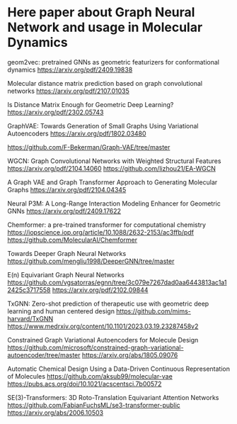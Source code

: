 # Here paper about Graph Neural Network and usage in Molecular Dynamics

geom2vec: pretrained GNNs as geometric featurizers for conformational dynamics
https://arxiv.org/pdf/2409.19838


Molecular distance matrix prediction based on graph convolutional networks
https://arxiv.org/pdf/2107.01035


Is Distance Matrix Enough for Geometric Deep Learning?
https://arxiv.org/pdf/2302.05743


GraphVAE: Towards Generation of Small Graphs Using Variational Autoencoders
https://arxiv.org/pdf/1802.03480

https://github.com/F-Bekerman/Graph-VAE/tree/master


WGCN: Graph Convolutional Networks with Weighted Structural Features
https://arxiv.org/pdf/2104.14060
https://github.com/lizhou21/EA-WGCN


A Graph VAE and Graph Transformer Approach to Generating Molecular Graphs
https://arxiv.org/pdf/2104.04345


Neural P3M: A Long-Range Interaction Modeling Enhancer for Geometric GNNs
https://arxiv.org/pdf/2409.17622


Chemformer: a pre-trained transformer for computational chemistry
https://iopscience.iop.org/article/10.1088/2632-2153/ac3ffb/pdf
https://github.com/MolecularAI/Chemformer


Towards Deeper Graph Neural Networks
https://github.com/mengliu1998/DeeperGNN/tree/master


E(n) Equivariant Graph Neural Networks
https://github.com/vgsatorras/egnn/tree/3c079e7267dad0aa6443813ac1a12425c3717558
https://arxiv.org/pdf/2102.09844


TxGNN: Zero-shot prediction of therapeutic use with geometric deep learning and human centered design
https://github.com/mims-harvard/TxGNN
https://www.medrxiv.org/content/10.1101/2023.03.19.23287458v2


Constrained Graph Variational Autoencoders for Molecule Design
https://github.com/microsoft/constrained-graph-variational-autoencoder/tree/master
https://arxiv.org/abs/1805.09076


Automatic Chemical Design Using a Data-Driven Continuous Representation of Molecules
https://github.com/aksub99/molecular-vae
https://pubs.acs.org/doi/10.1021/acscentsci.7b00572


SE(3)-Transformers: 3D Roto-Translation Equivariant Attention Networks
https://github.com/FabianFuchsML/se3-transformer-public
https://arxiv.org/abs/2006.10503
